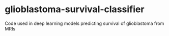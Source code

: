 # glioblastoma-survival-classifier
Code used in deep learning models predicting survival of glioblastoma from MRIs
